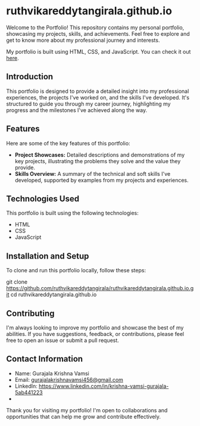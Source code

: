 # ruthvikareddytangirala.github.io

Welcome to the Portfolio! This repository contains my personal portfolio, showcasing my projects, skills, and achievements. Feel free to explore and get to know more about my professional journey and interests.

My portfolio is built using HTML, CSS, and JavaScript. You can check it out [here](https://ruthvikareddytangirala.github.io/).

## Introduction

This portfolio is designed to provide a detailed insight into my professional experiences, the projects I've worked on, and the skills I've developed. It's structured to guide you through my career journey, highlighting my progress and the milestones I've achieved along the way.

## Features

Here are some of the key features of this portfolio:

- **Project Showcases:** Detailed descriptions and demonstrations of my key projects, illustrating the problems they solve and the value they provide.
- **Skills Overview:** A summary of the technical and soft skills I've developed, supported by examples from my projects and experiences.

## Technologies Used

This portfolio is built using the following technologies:

- HTML
- CSS
- JavaScript

## Installation and Setup

To clone and run this portfolio locally, follow these steps:

git clone https://github.com/ruthvikareddytangirala/ruthvikareddytangirala.github.io.git
cd ruthvikareddytangirala.github.io

## Contributing
I'm always looking to improve my portfolio and showcase the best of my abilities. If you have suggestions, feedback, or contributions, please feel free to open an issue or submit a pull request.

## Contact Information
- Name: Gurajala Krishna Vamsi
- Email: gurajalakrishnavamsi456@gmail.com
- LinkedIn: https://www.linkedin.com/in/krishna-vamsi-gurajala-5ab441223
- 
Thank you for visiting my portfolio! I'm open to collaborations and opportunities that can help me grow and contribute effectively.


